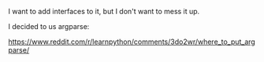 I want to add interfaces to it, but I don't want to mess it up.

I decided to us argparse:


https://www.reddit.com/r/learnpython/comments/3do2wr/where_to_put_argparse/

